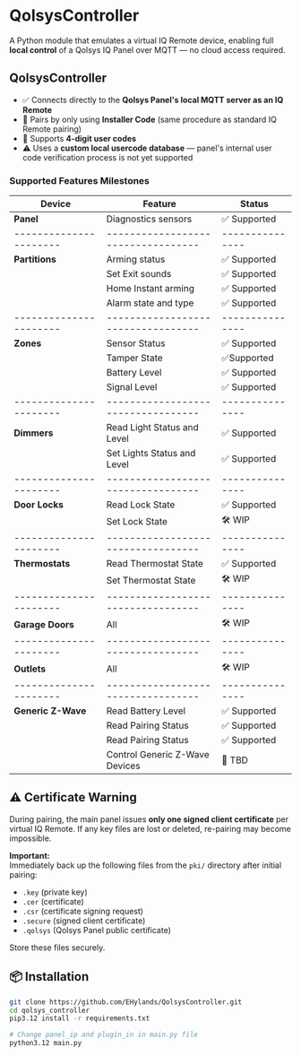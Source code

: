 # QolsysController

A Python module that emulates a virtual IQ Remote device, enabling full **local control** of a Qolsys IQ Panel over MQTT — no cloud access required.

## QolsysController
- ✅ Connects directly to the **Qolsys Panel's local MQTT server as an IQ Remote**
- 🔐 Pairs by only using **Installer Code** (same procedure as standard IQ Remote pairing)
- 🔢 Supports **4-digit user codes**
- ⚠️ Uses a **custom local usercode database** — panel's internal user code verification process is not yet supported

### Supported Features Milestones

| Device               | Feature                          | Status        |
|----------------------|----------------------------------|---------------|
| **Panel**            | Diagnostics sensors              | ✅ Supported  |
|----------------------|----------------------------------|---------------|
| **Partitions**       | Arming status                    | ✅ Supported |
|                      | Set Exit sounds                  | ✅ Supported            |
|                      | Home Instant arming              | ✅ Supported            |
|                      | Alarm state and type             | ✅ Supported            |
|----------------------|----------------------------------|---------------|
| **Zones**            | Sensor Status                    | ✅ Supported            |
|                      | Tamper State                     | ✅Supported             |
|                      | Battery Level                    | ✅ Supported            |
|                      | Signal Level                     | ✅ Supported            |
|----------------------|----------------------------------|---------------|
| **Dimmers**           | Read Light Status and Level      | ✅ Supported            |
|                      | Set Lights Status and Level       | ✅  Supported           |
|----------------------|----------------------------------|---------------|
| **Door Locks**        | Read Lock State                  | ✅ Supported            |
|                      | Set Lock State                   | 🛠️ WIP        |
|----------------------|----------------------------------|---------------|
| **Thermostats**       | Read Thermostat State            | ✅ Supported            |
|                      | Set  Thermostat State            | 🛠️ WIP        |
|----------------------|----------------------------------|---------------|
| **Garage Doors**      | All                              | 🛠️ WIP        |
|----------------------|----------------------------------|---------------|
| **Outlets**           | All                              | 🛠️ WIP        |
|----------------------|----------------------------------|---------------|
| **Generic Z-Wave**   | Read Battery Level               | ✅ Supported |
|                      | Read Pairing Status              | ✅ Supported |
|                      | Read Pairing Status              | ✅ Supported |
|                      | Control Generic Z-Wave Devices   | 🔄 TBD       |


## ⚠️ Certificate Warning

During pairing, the main panel issues **only one signed client certificate** per virtual IQ Remote. If any key files are lost or deleted, re-pairing may become impossible.

**Important:**  
Immediately back up the following files from the `pki/` directory after initial pairing:

- `.key` (private key)
- `.cer` (certificate)
- `.csr` (certificate signing request)
- `.secure` (signed client certificate)
- `.qolsys` (Qolsys Panel public certificate)

Store these files securely.

## 📦 Installation

```bash
git clone https://github.com/EHylands/QolsysController.git
cd qolsys_controller
pip3.12 install -r requirements.txt

# Change panel_ip and plugin_in in main.py file
python3.12 main.py
```
